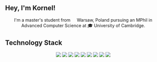 <h2> Hey, I'm Kornel!</h1>

<p align="center">
  I'm a master's student from <img src="https://cdn-icons-png.flaticon.com/512/197/197529.png" width="13"/> Warsaw, Poland pursuing an MPhil in Advanced Computer Science at 🎓 University of Cambridge.
</p> 

<h2>Technology Stack</h2>

<p align="center">
<img src="https://img.shields.io/badge/Python-14354C?style=flat-square&logo=python&logoColor=white"/>
<img src="https://img.shields.io/badge/C%2B%2B-00599C?style=flat-square&logo=c%2B%2B&logoColor=white"/>
<img src="https://img.shields.io/badge/Java-ED8B00?style=flat-square&logo=java&logoColor=white"/>
<img src="https://img.shields.io/badge/Amazon_AWS-232F3E?style=flat-square&logo=amazon-aws&logoColor=white"/>
<img src="https://img.shields.io/badge/Google_Cloud-4285F4?style=flat-square&logo=google-cloud&logoColor=white"/>
<img src="https://img.shields.io/badge/Microsoft_Azure-0089D6?style=flat-square&logo=microsoft-azure&logoColor=white"/>
<img src="https://img.shields.io/badge/PostgreSQL-316192?style=flat-square&logo=postgresql&logoColor=white"/>
<img src="https://img.shields.io/badge/Git-black?style=flat-square&logo=git"/>
<img src="https://img.shields.io/badge/GitHub-100000?style=flat-square&logo=github&logoColor=white"/>
</p>

